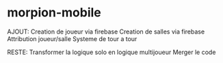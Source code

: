 # morpion-mobile


AJOUT:
Creation de joueur via firebase
Creation de salles via firebase
Attribution joueur/salle
Systeme de tour a tour

RESTE:
Transformer la logique solo en logique multijoueur
Merger le code
